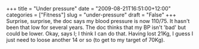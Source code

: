 +++
title = "Under pressure"
date = "2009-08-21T16:51:00+12:00"
categories = ["Fitness"]
slug = "under-pressure"
draft = "False"
+++
Surprise, surprise, the doc says my blood pressure is now 110/75. It
hasn't been that low for several years. The doc thinks that my BP isn't
'bad' but could be lower. Okay, says I; I
think I can do that. Having lost 21Kg, I guess I just need to loose
another 14 or so (to get to my target of 70Kg).

